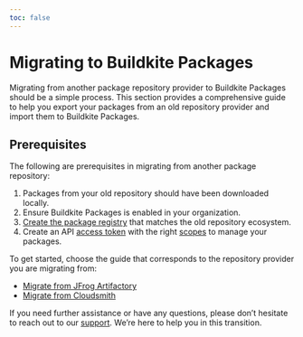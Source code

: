 ```yaml
---
toc: false
---
```


# Migrating to Buildkite Packages

Migrating from another package repository provider to Buildkite Packages should be a simple process. This section provides a comprehensive guide to help you export your packages from an old repository provider and import them to Buildkite Packages.

## Prerequisites

The following are prerequisites in migrating from another package repository: 

1. Packages from your old repository should have been downloaded locally.
1. Ensure Buildkite Packages is enabled in your organization.
1. [Create the package registry](/docs/packages/manage-registries#create-a-registry) that matches the old repository ecosystem.
1. Create an API [access token](https://buildkite.com/user/api-access-tokens)  with the right [scopes](/docs/apis/managing-api-tokens#token-scopes) to manage your packages.

To get started, choose the guide that corresponds to the repository provider you are migrating from:

- [Migrate from JFrog Artifactory](/docs/packages/migration/from_jfrog_artifactory)
- [Migrate from Cloudsmith](/docs/packages/migration/from_cloudsmith)

If you need further assistance or have any questions, please don’t hesitate to reach out to our [support](https://buildkite.com/support). We’re here to help you in this transition.
